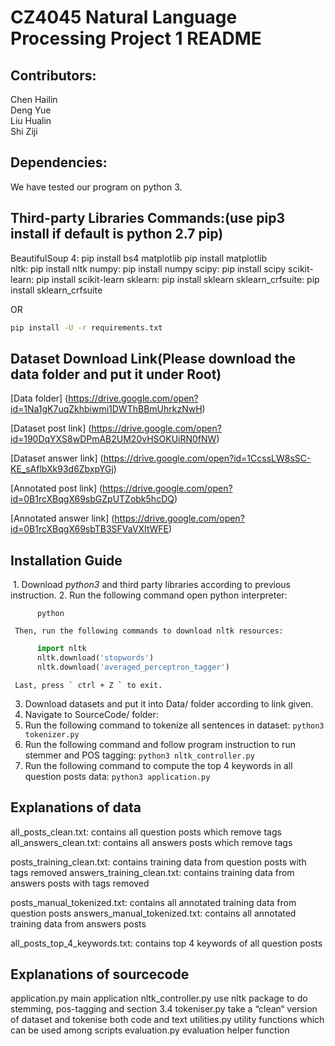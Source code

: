 # CZ4045 Natural Language Processing Project 1 README

## Contributors:
  
  Chen Hailin \
  Deng Yue\
  Liu Hualin\
  Shi Ziji

## Dependencies:
 We have tested our program on python 3.


## Third-party Libraries Commands:(use pip3 install if default is python 2.7 pip)

  BeautifulSoup 4:  pip install bs4
  matplotlib        pip install matplotlib   
  nltk:             pip install nltk
  numpy:            pip install numpy
  scipy:            pip install scipy
  scikit-learn:     pip install scikit-learn 
  sklearn:          pip install sklearn
  sklearn_crfsuite: pip install sklearn_crfsuite 

  OR
  ```bash
  pip install -U -r requirements.txt
  ```

## Dataset Download Link(Please download the data folder and put it under Root)
  
  [Data folder] (https://drive.google.com/open?id=1Na1gK7uqZkhbiwmi1DWThBBmUhrkzNwH)

  [Dataset post link] (https://drive.google.com/open?id=190DqYXS8wDPmAB2UM20vHSOKUiRN0fNW)

  [Dataset answer link] (https://drive.google.com/open?id=1CcssLW8sSC-KE_sAflbXk93d6ZbxpYGj)

  [Annotated post link] (https://drive.google.com/open?id=0B1rcXBqgX69sbGZpUTZobk5hcDQ)

  [Annotated answer link] (https://drive.google.com/open?id=0B1rcXBqgX69sbTB3SFVaVXItWFE)

## Installation Guide

  1. Download *python3* and third party libraries according to previous instruction.
  2. Run the following command open python interpreter:
  ```
        python
  ```
     Then, run the following commands to download nltk resources:
  ```python
        import nltk
        nltk.download('stopwords')
        nltk.download('averaged_perceptron_tagger')
  ```
     Last, press ` ctrl + Z ` to exit.
  3. Download datasets and put it into Data/ folder according to link given.
  4. Navigate to SourceCode/ folder:
  5. Run the following command to tokenize all sentences in dataset:
        ``` python3 tokenizer.py ```
  6. Run the following command and follow program instruction to run stemmer and POS tagging:
        ``` python3 nltk_controller.py ```
  7. Run the following command to compute the top 4 keywords in all question posts data:
        ``` python3 application.py ```

## Explanations of data
  
  all_posts_clean.txt:            contains all question posts which remove tags        
  all_answers_clean.txt:          contains all answers posts which remove tags
  
  posts_training_clean.txt:             contains training data from question posts with tags removed
  answers_training_clean.txt:           contains training data from answers posts with tags removed
  
  posts_manual_tokenized.txt:    contains all annotated training data from question posts
  answers_manual_tokenized.txt: contains all annotated training data from answers posts
  
  all_posts_top_4_keywords.txt:   contains top 4 keywords of all question posts

## Explanations of sourcecode
  
  application.py                  main application
  nltk_controller.py              use nltk package to do stemming, pos-tagging and section
                                  3.4
  tokeniser.py                    take a “clean“ version of dataset and tokenise both code
                                  and text
  utilities.py                    utility functions which can be used among scripts
  evaluation.py                   evaluation helper function
